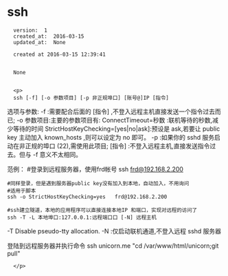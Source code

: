 
  # ssh

      version:  1
      created_at:  2016-03-15
      updated_at:  None

      created at 2016-03-15 12:39:41 


      None


      <p>
      ssh [-f] [-o 参数项目] [-p 非正规埠口] [账号@]IP [指令] 
选项与参数: 
-f :需要配合后面的 [指令] ,不登入远程主机直接发送一个指令过去而已; 
-o 参数项目:主要的参数项目有: 
ConnectTimeout=秒数 :联机等待的秒数,减少等待的时间 
StrictHostKeyChecking=[yes|no|ask]:预设是 ask,若要让 public key 
主动加入 known_hosts ,则可以设定为 no 即可。 
-p :如果你的 sshd 服务启动在非正规的埠口 (22),需使用此项目; 
[指令] :不登入远程主机,直接发送指令过去。但与 -f 意义不太相同。


范例：
	#登录到远程服务器，使用frd帐号
	ssh   frd@192.168.2.200  

	#同样登录，但是遇到服务器public key没有加入到本地，自动加入，不用询问
	#适用于脚本
	ssh -o StrictHostKeyChecking=yes   frd@192.168.2.200  

	#ssh建立隧道，本地的应用程序可以直接连接本地IP 和端口，实现对远程的访问了
	ssh -T -L 本地埠口:127.0.0.1:远程端口口 [-N] 远程主机 
-T      Disable pseudo-tty allocation.
-N :仅启动联机通道,不登入远程 sshd 服务器 


登陆到远程服务器并执行命令
ssh  unicorn.me  "cd /var/www/html/unicorn;git pull" 

      </p>

  